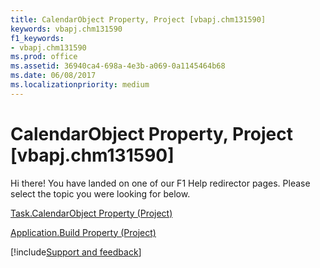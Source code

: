 ```yaml
---
title: CalendarObject Property, Project [vbapj.chm131590]
keywords: vbapj.chm131590
f1_keywords:
- vbapj.chm131590
ms.prod: office
ms.assetid: 36940ca4-698a-4e3b-a069-0a1145464b68
ms.date: 06/08/2017
ms.localizationpriority: medium
---
```



# CalendarObject Property, Project [vbapj.chm131590]

Hi there! You have landed on one of our F1 Help redirector pages. Please select the topic you were looking for below.

[Task.CalendarObject Property (Project)](https://msdn.microsoft.com/library/7233555c-9535-ed2b-37ad-cceecf730c98%28Office.15%29.aspx)

[Application.Build Property (Project)](https://msdn.microsoft.com/library/26a8b2d9-0af9-9ec6-ed02-e52229214ce1%28Office.15%29.aspx)

[!include[Support and feedback](~/includes/feedback-boilerplate.md)]